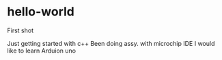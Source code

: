 # hello-world
First shot


Just getting started with c++ 
Been doing assy. with microchip IDE
I would like to learn Arduion uno

